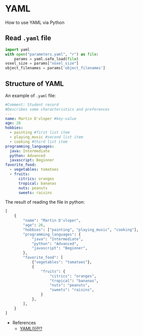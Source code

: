 # YAML
How to use YAML via Python

## Read `.yaml` file
```python
import yaml
with open("parameters.yaml", "r") as file:
    params = yaml.safe_load(file)
voxel_size = params["voxel_size"]
object_filenames = params['object_filenames']
```
## Structure of YAML
An example of `.yaml` file:
```yaml
#Comment: Student record
#Describes some characteristics and preferences
---
name: Martin D'vloper #key-value
age: 26
hobbies: 
  - painting #first list item
  - playing_music #second list item
  - cooking #third list item
programming_languages:
  java: Intermediate
  python: Advanced
  javascript: Beginner
favorite_food: 
  - vegetables: tomatoes 
  - fruits: 
      citrics: oranges 
      tropical: bananas
      nuts: peanuts
      sweets: raisins
```
The result of reading the file in python:
```python
[
    {
        "name": "Martin D'vloper",
        "age": 26,
        "hobbies": ["painting", "playing_music", "cooking"],
        "programming_languages": {
            "java": "Intermediate",
            "python": "Advanced",
            "javascript": "Beginner",
        },
        "favorite_food": [
            {"vegetables": "tomatoes"},
            {
                "fruits": {
                    "citrics": "oranges",
                    "tropical": "bananas",
                    "nuts": "peanuts",
                    "sweets": "raisins",
                }
            },
        ],
    }
]
```
* References
    * [YAML이란?](https://www.redhat.com/ko/topics/automation/what-is-yaml)
